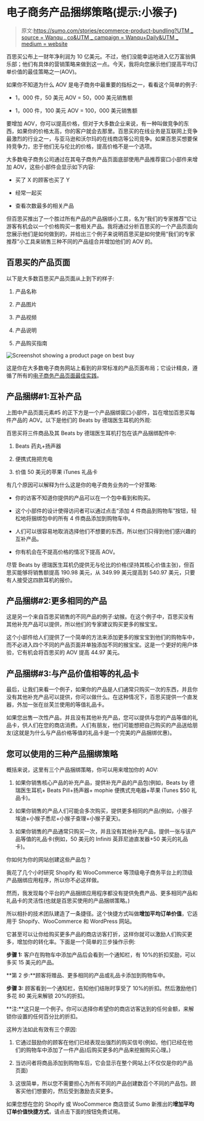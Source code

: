 # 电子商务产品捆绑策略(提示:小猴子)

> 原文:[https://sumo.com/stories/ecommerce-product-bundling?UTM _ source = Wanqu . co&UTM _ campaign = Wanqu+Daily&UTM _ medium = website](https://sumo.com/stories/ecommerce-product-bundling?utm_source=wanqu.co&utm_campaign=Wanqu+Daily&utm_medium=website)

百思买公布上一财年净利润为 10 亿美元。不过，他们没能幸运地进入亿万富翁俱乐部；他们有具体的营销策略来做到这一点。今天，我将向您展示他们提高平均订单价值的最佳策略之一(AOV)。

如果你不知道为什么 AOV 是电子商务中最重要的指标之一，看看这个简单的例子:

*   1，000 件，50 美元 AOV = 50，000 美元销售额

*   1，000 件，100 美元 AOV = 100，000 美元销售额

要增加 AOV，你可以提高价格，但对于大多数企业来说，有一种叫做竞争的东西，如果你的价格太高，你的客户就会去那里。百思买的在线业务是互联网上竞争最激烈的行业之一，与亚马逊和沃尔玛的在线商店等公司竞争。如果百思买想要保持竞争力，忠于他们无与伦比的价格，提高价格不是一个选项。

大多数电子商务公司通过在其电子商务产品页面底部使用产品推荐窗口小部件来增加 AOV，这些小部件会显示如下内容:

*   买了 X 的顾客也买了 Y

*   经常一起买

*   查看次数最多的相关产品

但百思买推出了一个胜过所有产品的产品捆绑小工具，名为“我们的专家推荐”它让游客有机会以一个价格购买一套相关产品。我将通过分析百思买的一个产品页面向您展示他们是如何做到的，并给出三个例子来说明百思买是如何使用“我们的专家推荐”小工具来销售三种不同的产品组合并增加他们的 AOV 的。

## **百思买的产品页面**

以下是大多数百思买产品页面从上到下的样子:

1.  产品名称

2.  产品图片

3.  产品视频

4.  产品说明

5.  产品购买指南

![Screenshot showing a product page on best buy](../Images/0e72a0908a8d03a728c3efaacab55cff.png)

这是你在大多数电子商务网站上看到的非常标准的产品页面布局；它设计精良，遵循了所有的[电子商务产品页面最佳实践](https://sumo.com/stories/ecommerce-product-page-best-practices)。

## **产品捆绑#1:互补产品**

上图中产品页面元素#5 的正下方是一个产品捆绑窗口小部件，旨在增加百思买每件产品的 AOV。以下是他们的 Beats by 德瑞医生耳机的外观:

百思买将三件商品及其 Beats by 德瑞医生耳机打包在该产品捆绑配件中:

1.  Beats 药丸+扬声器

2.  便携式拖把充电

3.  价值 50 美元的苹果 iTunes 礼品卡

有几个原因可以解释为什么这是你的电子商务业务的一个好策略:

*   你的访客不知道你提供的产品可以在一个包中看到和购买。

*   这个小部件的设计使得访问者可以通过点击“添加 4 件商品到购物车”按钮，轻松地将捆绑包中的所有 4 件商品添加到购物车中。

*   人们可以很容易地取消选择他们不想要的东西，所以他们只得到他们感兴趣的互补产品。

*   你有机会在不提高价格的情况下提高 AOV。

尽管 Beats by 德瑞医生耳机仍提供无与伦比的价格(坚持其核心价值主张)，但百思买能够将销售额提高 190.98 美元，从 349.99 美元提高到 540.97 美元，只要有人接受这四款耳机的报价。

## **产品捆绑#2:更多相同的产品**

这是另一个来自百思买销售的不同产品的例子:幼猴。在这个例子中，百思买没有其他补充产品可以提供，所以他们的专家建议购买更多的猴宝宝。

这个小部件给人们提供了一个简单的方法来添加更多的猴宝宝到他们的购物车中，而不必进入四个不同的产品页面并单独添加不同的猴宝宝。这是一个更好的用户体验，它有机会将百思买的 AOV 提高 44.97 美元。

## **产品捆绑#3:与产品价值相等的礼品卡**

最后，让我们来看一个例子，如果你的产品是人们通常只购买一次的东西，并且你没有其他补充产品可以提供，你可以做什么。在这种情况下，百思买提供一个直发器，外加一张在丝芙兰使用的等值礼品卡。

如果您出售一次性产品，并且没有其他补充产品，您可以提供与您的产品等值的礼品卡，供人们在您的商店消费。人们有朋友，他们可能想把自己购买的产品送给朋友(这就是为什么与产品价格等值的礼品卡是一个完美的产品捆绑优惠)。

## **您可以使用的三种产品捆绑策略**

概括来说，这里有三个产品捆绑策略，你可以用来增加你的 AOV:

1.  如果你销售核心产品的补充产品，提供补充产品的产品包(例如，Beats by 德瑞医生耳机+ Beats Pill+扬声器+ mophie 便携式充电器+苹果 iTunes $50 礼品卡)。

2.  如果你销售的产品人们可能会多次购买，提供更多相同的产品(例如，小猴子埃迪+小猴子悉尼+小猴子查理+小猴子夏天)。

3.  如果你销售的产品通常只购买一次，并且没有其他补充产品，提供一张与该产品等值的礼品卡(例如，50 美元的 Infiniti 英菲尼迪直发器+50 美元的礼品卡)。

你如何为你的网站创建这些产品包？

我花了几个小时研究 Shopify 和 WooCommerce 等顶级电子商务平台上的顶级产品捆绑应用程序，所以你不必这样做。

然而，我发现每个平台的产品捆绑应用程序都没有提供免费产品、更多相同产品和礼品卡的灵活性(也就是百思买使用的产品捆绑策略。)

所以相扑的技术团队建造了一条捷径。这个快捷方式叫做**增加平均订单价值**，它适用于 Shopify、WooCommerce 和 WordPress 网站。

它甚至可以让你给购买更多产品的商店访客打折，这样你就可以激励人们购买更多，增加你的转化率。下面是一个简单的三步操作示例:

**步骤 1:** 客户在购物车中添加产品后会看到一个通知栏，有 10%的折扣奖励，可以多买 15 美元的产品。

**第 2 步:**顾客将赠品、更多相同的产品或礼品卡添加到购物车中。

**步骤 3:** 顾客看到一个通知栏，告知他们结账时享受了 10%的折扣。然后激励他们多花 80 美元来解锁 20%的折扣。

**注:**这只是一个例子。你可以选择你希望你的商店访客达到的任何金额，来解锁你设置的任何百分比的折扣。

这种方法如此有效有三个原因:

1.  它通过鼓励你的顾客在他们已经表现出强烈的购买信号(例如，他们已经在他们的购物车中添加了一件产品)后购买更多的产品来挖掘购买心理。)

2.  当访问者将商品添加到购物车后，它会显示在整个网站上(不仅仅是你的产品页面)

3.  这很简单，所以您不需要担心为所有不同的产品创建数百个不同的产品包。顾客买他们想要的，然后受到激励去买更多。

如果您想在您的 Shopify 或 WooCommerce 商店尝试 Sumo 新推出的**增加平均订单价值快捷方式**，请点击下面的按钮免费试用。